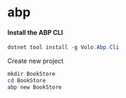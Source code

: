 # abp

#### Install the ABP CLI <a href="#install-the-abp-cli" id="install-the-abp-cli"></a>

```powershell
dotnet tool install -g Volo.Abp.Cli
```

Create new project

```powershell
mkdir BookStore
cd BookStore
abp new BookStore
```
